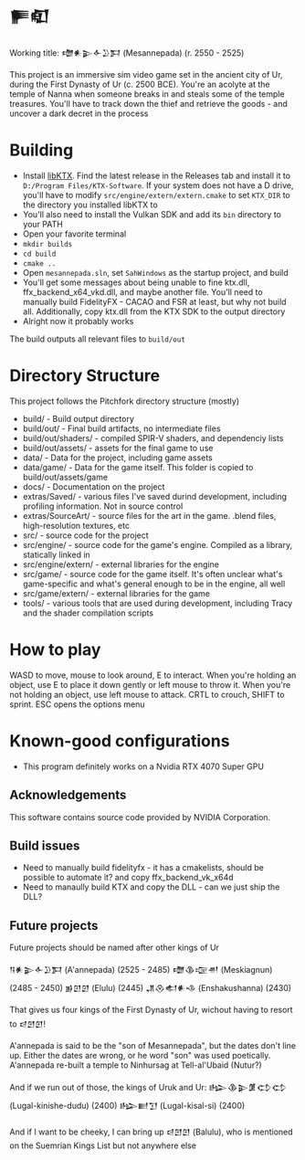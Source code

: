 # 𒊓𒊏

Working title: 𒈩𒀭𒉌𒅆𒊒𒁕 (Mesannepada) (r. 2550 - 2525)

This project is an immersive sim video game set in the ancient city of Ur, during the First Dynasty of Ur (c. 2500 BCE). You're an acolyte at the temple of Nanna when someone breaks in and steals some of the temple treasures. You'll have to track down the thief and retrieve the goods - and uncover a dark decret in the process

# Building

- Install [libKTX](https://github.com/KhronosGroup/KTX-Software). Find the latest release in the Releases tab and install it to `D:/Program Files/KTX-Software`. If your system does not have a D drive, you'll have to modify `src/engine/extern/extern.cmake` to set `KTX_DIR` to the directory you installed libKTX to
- You'll also need to install the Vulkan SDK and add its `bin` directory to your PATH
- Open your favorite terminal
- `mkdir builds`
- `cd build`
- `cmake ..`
- Open `mesannepada.sln`, set `SahWindows` as the startup project, and build
- You'll get some messages about being unable to fine ktx.dll, ffx_backend_x64_vkd.dll, and maybe another file. You'll need to manually build FidelityFX - CACAO and FSR at least, but why not build all. Additionally, copy ktx.dll from the KTX SDK to the output directory
- Alright now it probably works

The build outputs all relevant files to `build/out`

# Directory Structure

This project follows the Pitchfork directory structure (mostly)

- build/ - Build output directory
- build/out/ - Final build artifacts, no intermediate files
- build/out/shaders/ - compiled SPIR-V shaders, and dependenciy lists
- build/out/assets/ - assets for the final game to use
- data/ - Data for the project, including game assets
- data/game/ - Data for the game itself. This folder is copied to build/out/assets/game
- docs/ - Documentation on the project
- extras/Saved/ - various files I've saved durind development, including profiling information. Not in source control
- extras/SourceArt/ - source files for the art in the game. .blend files, high-resolution textures, etc
- src/ - source code for the project
- src/engine/ - source code for the game's engine. Compiled as a library, statically linked in
- src/engine/extern/ - external libraries for the engine
- src/game/ - source code for the game itself. It's often unclear what's game-specific and what's general enough to be in the engine, all well
- src/game/extern/ - external libraries for the game
- tools/ - various tools that are used during development, including Tracy and the shader compilation scripts

# How to play

WASD to move, mouse to look around, E to interact. When you're holding an object, use E to place it down gently or left mouse to throw it. When you're not holding an object, use left mouse to attack. CRTL to crouch, SHIFT to sprint. ESC opens the options menu

# Known-good configurations

- This program definitely works on a Nvidia RTX 4070 Super GPU

## Acknowledgements

This software contains source code provided by NVIDIA Corporation.

## Build issues

- Need to manually build fidelityfx - it has a cmakelists, should be possible to automate it? and copy ffx_backend_vk_x64d
- Need to manaully build KTX and copy the DLL - can we just ship the DLL?

## Future projects

Future projects should be named after other kings of Ur

𒀀𒀭𒉌𒅆𒊒𒁕 (A'annepada) (2525 - 2485)
𒈩𒆠𒉘𒉣 (Meskiagnun) (2485 - 2450)
𒂊𒇻𒇻 (Elulu) (2445)
𒂗𒊮𒊨𒀭𒈾 (Enshakushanna) (2430)

That gives us four kings of the First Dynasty of Ur, wichout having to resort to 𒁀𒇻𒇻!

A'annepada is said to be the "son of Mesannepada", but the dates don't line up. Either the dates are wrong, or he word "son" was used poetically. A'annepada re-built a temple to Ninhursag at Tell-al'Ubaid (Nutur?)

And if we run out of those, the kings of Uruk and Ur:
𒈗𒆠𒉌𒂠𒌌𒌌 (Lugal-kinishe-dudu) (2400)
𒈗𒆦𒋛 (Lugal-kisal-si) (2400)

And if I want to be cheeky, I can bring up 𒁀𒇻𒇻 (Balulu), who is mentioned on the Suemrian Kings List but not anywhere else

